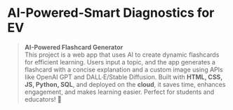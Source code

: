 # AI-Powered-Smart Diagnostics for EV

>**AI-Powered Flashcard Generator**  
This project is a web app that uses AI to create dynamic flashcards for efficient learning. Users input a topic, and the app generates a flashcard with a concise explanation and a custom image using APIs like OpenAI GPT and DALL·E/Stable Diffusion. Built with **HTML, CSS, JS, Python, SQL**, and deployed on the **cloud**, it saves time, enhances engagement, and makes learning easier. Perfect for students and educators! 🚀
